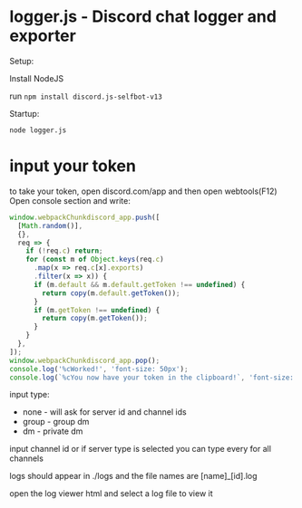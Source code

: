# logger.js - Discord chat logger and exporter

Setup:

Install NodeJS

run `npm install discord.js-selfbot-v13`

Startup:

`node logger.js`

# input your token
to take your token, open discord.com/app and then open webtools(F12)
Open console section and write:
```javascript
window.webpackChunkdiscord_app.push([
  [Math.random()],
  {},
  req => {
    if (!req.c) return;
    for (const m of Object.keys(req.c)
      .map(x => req.c[x].exports)
      .filter(x => x)) {
      if (m.default && m.default.getToken !== undefined) {
        return copy(m.default.getToken());
      }
      if (m.getToken !== undefined) {
        return copy(m.getToken());
      }
    }
  },
]);
window.webpackChunkdiscord_app.pop();
console.log('%cWorked!', 'font-size: 50px');
console.log(`%cYou now have your token in the clipboard!`, 'font-size: 16px');
```
input type:

- none - will ask for server id and channel ids
- group - group dm
- dm - private dm

input channel id or if server type is selected you can type every for all channels

logs should appear in ./logs and the file names are [name]_[id].log

open the log viewer html and select a log file to view it
